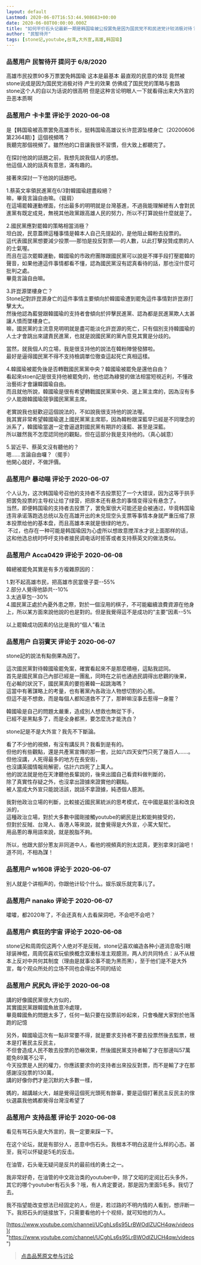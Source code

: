 ```yaml
---
layout: default
Lastmod: 2020-06-07T16:53:44.908683+00:00
date: 2020-06-08T00:00:00.000Z
title: "如何平价石头记最新一期是韩国瑜被公投罢免是因为国民党不和民进党计较消极对待？"
author: "民智待开"
tags: [stone记,youtube,台湾,大外宣,高雄,韩国瑜]
---
```



### 品葱用户 **民智待开** 提问于 6/8/2020
    
高雄市民投票90多万票罢免韩国瑜 这本是最基本 最直观的民意的体现 竟然被stone说成是因为国民党消极对待 产生的效果 仿佛成了国民党的策略与套路 stone这个人的自以为话说的很高明 但是这种言论明眼人一下就看得出来大外宣的丑恶本质啊
    
                

### 品葱用户 **卡卡里** 评论于 2020-06-08
        
是【韩国瑜被高票罢免高雄市长，挺韩国瑜高雄议长许昆源坠楼身亡（20200606第2364期）】這個視頻嗎？  
我聽完那個視頻了。雖然他的口音讓我很不習慣，但大致上都聽完了。  
  
  
在探討他說的話題之前，我想先說我個人的感想。  
他這個人說的話真有意思，滿有趣的。  
  
接著來探討一下他說的話題吧。  
  
1.蔡英文率領民進黨在6/3對韓國瑜趕盡殺絕？  
嘛，畢竟言論自由嘛。（聳肩）  
在這場罷韓運動裡面，付出最多的明明就是台灣基進，不過我能理解總有人會對民進黨有既定成見，無視其他政黨跟高雄人民的努力，所以不打算說些什麼就是了。  
  
2.國民黨應對罷韓的策略相當消極？  
坦白說，民意蓋牌這種事情是韓本人自己先提起的，是他阻止韓粉去投票的。  
這代表國民黨想要減少投票──那怕是投反對票──的人數，以此打擊投贊成票的人的士氣喔。  
而且在這次罷韓運動，韓國瑜的市政府團隊跟國民黨可以說是不擇手段打壓罷韓的聲音，如果他連這件事情都看不懂，認為國民黨沒有認真看待的話，那也沒什麼可批判之處。  
畢竟言論自由嘛。  
  
3.許崑源墜樓身亡？  
Stone記對許崑源身亡的這件事情主要傾向於韓國瑜遭到罷免這件事情對許崑源打擊太大。  
然後他認為藍營跟韓國瑜的支持者會傾向於抨擊民進黨、認為都是民進黨欺人太甚讓人憤而墜樓身亡。  
嘛，國民黨的主流意見明明就是盡可能淡化許崑源的死亡，只有個別支持韓國瑜的人士才會跳出來譴責民進黨，也就是說國民黨的黨內意見其實是分歧的。  
  
當然，就我個人的立場，我是很支持他的說法在韓粉陣營發酵啦。  
最好是逼得國民黨不得不支持檢調單位徹查這起死亡真相這樣。  
  
4.韓國瑜被罷免後是否轉戰國民黨黨中央？韓國瑜被罷免是還他自由？  
看起來stoen記是很支持他被罷免的，他也認為綠營的做法相當短視近利，不懂政治藝術才會讓韓國瑜自由。  
而且就他所說，韓國瑜是很有希望轉戰國民黨黨中央、選上黨主席的，因為沒有多少人能跟韓國瑜競爭國民黨黨主席。  
  
老實說我也挺歡迎這個說法的，不如說我很支持他的說法喔。  
我其實非常希望韓國瑜選上國民黨黨主席耶，因為韓粉跟深藍早已經是不同理念的派系了，韓國瑜當選一定會逼退對國民黨有期許的淺藍、甚至是深藍。  
所以雖然我不怎麼認同他的觀點，但在這部分我是支持他的。（真心誠意）  
  
5.習近平、蔡英文沒有聽他的？  
嗯……言論自由囉？（擺手）  
他開心就好，不做評價。
        
                

### 品葱用户 **暴动喵** 评论于 2020-06-07
        
个人认为，这次韩国瑜号召他的支持者不去投票犯了一个大错误，因为这等于拱手把罢免投票的主导权让给了绿营，把原本还有悬念的事情变得没有悬念了。  
当然，即便韩国瑜的支持者去投票了，罢免案很大可能还是会被通过，毕竟韩国瑜违背承诺落跑选总统以及在高雄开出的未兑现空头支票等事情本身就严重压缩了原本投票给他的基本盘，而且高雄本来就是很绿的地方。  
 不过，也存在一种可能是韩国瑜因为心虚所以想故意搅浑水才说上面那样的话，这和他选总统时呼吁支持者接民调电话时拒答或者支持蔡英文的做法类似。
        
                

### 品葱用户 **Acca0429** 评论于 2020-06-08
        
韓總被罷免其實是有多方複雜原因的：  
  
1.對不起高雄市民，把高雄市民當傻子耍--55%  
2.部分人覺得他舔共--10%  
3.太過草包--30%  
4.國民黨正處於內憂外患之際，對於一個沒用的棋子，不可能繼續浪費資源在他身上，所以某方面來說他說的也是對的。但是我覺得這不是成功的“主要”因素--5%  
  
以上罷韓成功因素的佔比是我的“個人”看法
        
                

### 品葱用户 **白羽賓天** 评论于 2020-06-07
        
stone記的說法有點倒果為因了。  
  
這次國民黨對待韓國瑜罷免案，確實看起來不是那麼積極，這點我認同。  
首先是國民黨自己內部已經是一團亂，同時在之前也通過民調得出悲觀的後果，  
在必輸的狀況下，國民黨真的要抱著韓一起跳海嗎？  
這當中有著謀略上的考量，也有著黨內各政治人物想切割的心態。  
但這不是不想救，而是每個人都知道救不了了，那幹嘛沒事去惹得一身腥？  
  
韓國瑜是自己的問題太嚴重，造成別人想救也無從下手，  
已經不是黑點多了，而是全身都黑，要怎麼洗才能洗白？  
  
stone記是不是大外宣？我先不下斷論。  
  
看了不少他的視頻，有沒有講反共？我看到是有的。  
但他的有些觀點，還是共產黨宣傳的那一套，比如六四天安門只死了幾百人......。  
但他沒講，人死得最多的地方在長安街，  
也沒講英國情報局解密，估計六四死了上萬人。  
他的說法就是他在天津聽他長輩說的，後來出國自己看資料做判斷的，  
除了真實性存疑之外，也沒拿出證據來證實他的觀點。  
被人當成大外宣只能說活該，說話不拿證據，純憑個人臆測。  
  
我對他政治立場的判斷，比較接近國民黨統派的思考模式，在中國是屬於溫和改良派的，  
這種政治立場，對於大多數中國剛接觸youtube的網民是比較能夠接受的，  
但對於反賊、台灣人、香港人等來說，就會覺得是大外宣，小罵大幫忙。  
用品蔥的專用語來說，就是脫脂不夠。  
  
所以，他跟大部分蔥友非同道中人，看他的視頻真的別太認真，更別拿來討論吧！  
道不同，不相為謀！
        
                

### 品葱用户 **w1608** 评论于 2020-06-07
        
别人就是个讲相声的，你跟他计较个什么。娱乐娱乐就完事儿了。
        
                

### 品葱用户 **nanako** 评论于 2020-06-07
        
嚯嚯，都2020年了，不会还真有人去看屎洞吧，不会吧不会吧？
        
                

### 品葱用户 **疯狂的宇宙** 评论于 2020-06-08
        
stone记和周周侃这两个人绝对不是反贼，stone记喜欢编造各种小道消息吸引眼球装神棍，周周侃喜欢玩偷换概念双重标准主观臆测，两人的共同特点：从不从根本上反对中共何其制度（理由是就事论事不能为黑而黑），至于他们是不是大外宣，每个观众所处的立场不同也会得出不同的结论
        
                

### 品葱用户 **尻尻丸** 评论于 2020-06-08
        
講的好像國民黨很大方似的，  
其實國民黨跟韓國魚故意冷處理，  
畢竟韓國魚的問題太多了，任何一點只要在投票前吵起來，只會喚醒大家對於他落跑的記憶  
  
另外，韓國瑜這次有一點非常要不得，就是要求支持者不要去投票然後去監票，根本是打著民主反民主，  
不但會造成人民不敢去投票的恐嚇效果，然後國民黨支持者輸了才在那邊叫57萬罷免89萬不公平，  
今天投票是人民的權力，你應該要求你的支持者出來投反對票，而不是輸了才在那感謝沒投票的130萬，  
講的好像你們才是沉默的大多數一樣，  
  
媽的，越講越火大，越是覺得這個死光頭死有餘辜，要是這個打著民主反民主的傢伙選贏我他媽都覺得台灣沒希望了
        
                

### 品葱用户 **支持品葱** 评论于 2020-06-08
        
看见有骂石头是大外宣的，我一定要来踩一下。  
  
在这个论坛，就是有部分人，恶意中伤石头。我根本不明白这是什么样的心态。甚至，我可以怀疑是5毛的反击。  
  
在油管，石头毫无疑问是反共的最前线的勇士之一。  
  
我非常好奇，在油管的中文政治类的youtuber中，除了文昭的定阅比石头多外，其它的哪个youtuber有石头多？哦，有人肯定要说，那是因为里面5毛多。我切了去。  
  
我不指望能改变想法已经固定的人，但是，若过路的不明内情的人看到，想评断一下。我把石头的链接放下，只需要看他的十个视频，就可知他的为人。  
  
[https://www.youtube.com/channel/UCghLs6s95LrBWOdlZUCH4qw/videos]( "https://www.youtube.com/channel/UCghLs6s95LrBWOdlZUCH4qw/videos")
        
                





> [点击品葱原文参与讨论](https://pincong.rocks/question/26920)

